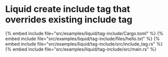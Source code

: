 # Liquid create include tag that overrides existing include tag


{% embed include file="src/examples/liquid/tag-include/Cargo.toml" %}
{% embed include file="src/examples/liquid/tag-include/files/hello.txt" %}
{% embed include file="src/examples/liquid/tag-include/src/include_tag.rs" %}
{% embed include file="src/examples/liquid/tag-include/src/main.rs" %}



